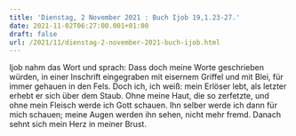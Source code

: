 ```yaml
---
title: 'Dienstag, 2 November 2021 : Buch Ijob 19,1.23-27.'
date: 2021-11-02T06:27:00.001+01:00
draft: false
url: /2021/11/dienstag-2-november-2021-buch-ijob.html
---
```


Ijob nahm das Wort und sprach: Dass doch meine Worte geschrieben würden, in einer Inschrift eingegraben mit eisernem Griffel und mit Blei, für immer gehauen in den Fels. Doch ich, ich weiß: mein Erlöser lebt, als letzter erhebt er sich über dem Staub. Ohne meine Haut, die so zerfetzte, und ohne mein Fleisch werde ich Gott schauen. Ihn selber werde ich dann für mich schauen; meine Augen werden ihn sehen, nicht mehr fremd. Danach sehnt sich mein Herz in meiner Brust.